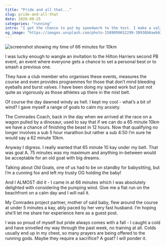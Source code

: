 ```yaml
---
title: "Pride and all that..."
slug: pride-and-all-that
date: 2020-09-25
categories: "running"
intro: "I get the chance to put my speedwork to the test. I make a valiant attempt at it, despite the conditions, but it comes at a cost."
og_image: "https://images.unsplash.com/photo-1509099652299-30938b0aeb63?ixlib=rb-1.2.1&ixid=eyJhcHBfaWQiOjExNjk0OX0&w=1200&h=630&fit=crop"
---
```


<img src="https://res.cloudinary.com/dy6grlu8z/image/upload/c_scale,h_862/v1601007803/rgttnnqedd2lyuyqpma3.jpg" alt="screenshot showing my time of 66 minutes for 10km">

I was lucky enough to wangle an invitation to the Hilton Harriers second PB event, an event where everyone gets a chance to set a personal best or to smash a previous one.

They have a club member who organises these events, measures the course and even provides programmes for those that don’t mind bleeding eyeballs and burst valves. I have been doing my speed work but just not quite as vigorously as those athletes up there in the mist belt.

Of course the day dawned windy as hell. I kept my cool - what’s a bit of wind? I gave myself a range of goals to calm my anxiety.

The Comrades Coach, back in the day when we arrived at the race on a wagon pulled by a dinosaur, used to say that if we can do a 65 minute 10km we have a chance of finishing the beast in 12 hours. Now that qualifying no longer involves a sub 5 hour marathon but rather a sub 4:50 I’m sure he would say a 62 minute 10km.

Anyway I digress. I really wanted that 65 minute 10 kay under my belt. That was goal A. 75 minutes was my maximum and anything in-between would be acceptable for an old goat with big dreams.

Talking about Old Goats, one of us had to be on standby for babysitting, but I’m a cunning fox and left my trusty OG holding the baby!

And I ALMOST did it - I came in at 66 minutes which I was absolutely delighted with considering the pumping wind. Give me a flat run on the beachfront on a calm day and I will nail it.

My Comrades project partner, mother of said baby, flew around the course at under 5 minutes a kay, ably paced by her very fast husband. I’m hoping she’ll let me share her experience here as a guest post.

I was so proud of myself but pride always comes with a fall - I caught a cold and have snivelled my way through the past week, no training at all. Colds usually end up in my chest, so many prayers are being offered to the running gods. Maybe they require a sacrifice? A goat? I will ponder it.
